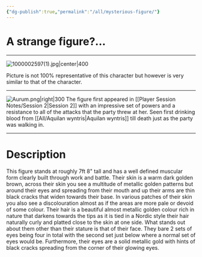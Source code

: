 ```yaml
---
{"dg-publish":true,"permalink":"/all/mysterious-figure/"}
---
```


# A strange figure?...
***
![1000002597(1).jpg|center|400](/img/user/All/1000002597(1).jpg)

Picture is not 100% representative of this character but however is very similar to that of the character.
***

![Aurum.png|right|300](/img/user/All/Aurum.png)
The figure first appeared in [[Player Session Notes/Session 2\|Session 2]] with an impressive set of powers and a resistance to all of the attacks that the party threw at her. Seen first drinking blood from [[All/Aquilan wyntris\|Aquilan wyntris]] till death just as the party was walking in.
***

# Description

This figure stands at roughly 7ft 8" tall and has a well defined muscular form clearly built through work and battle. Their skin is a warm dark golden brown, across their skin you see a multitude of metallic golden patterns but around their eyes and spreading from their mouth and up their arms are thin black cracks that widen towards their base. In various patches of their skin you also see a discolouration almost as if the areas are more pale or devoid of some colour. Their hair is a beautiful almost metallic golden colour rich in nature that darkens towards the tips as it is tied in a Nordic style their hair naturally curly and platted close to the skin at one side. What stands out about them other than their stature is that of their face. They bare 2 sets of eyes being four in total with the second set just below where a normal set of eyes would be. Furthermore, their eyes are a solid metallic gold with hints of black cracks spreading from the corner of their glowing eyes.        
